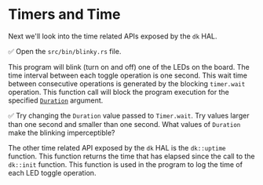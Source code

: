 # Timers and Time

Next we'll look into the time related APIs exposed by the `dk` HAL.

✅ Open the `src/bin/blinky.rs` file.

This program will blink (turn on and off) one of the LEDs on the board. The time interval between each toggle operation is one second. This wait time between consecutive operations is generated by the blocking `timer.wait` operation. This function call will block the program execution for the specified [`Duration`] argument.

[`Duration`]: https://doc.rust-lang.org/core/time/struct.Duration.html

✅ Try changing the `Duration` value passed to `Timer.wait`. Try values larger than one second and smaller than one second. What values of `Duration` make the blinking imperceptible?

The other time related API exposed by the `dk` HAL is the `dk::uptime` function. This function returns the time that has elapsed since the call to the `dk::init` function. This function is used in the program to log the time of each LED toggle operation.
